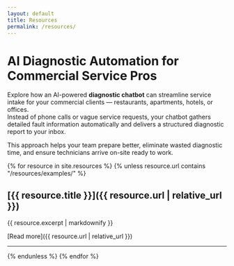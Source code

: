 ```yaml
---
layout: default
title: Resources
permalink: /resources/
---
```


# AI Diagnostic Automation for Commercial Service Pros

Explore how an AI-powered **diagnostic chatbot** can streamline service intake for your commercial clients — restaurants, apartments, hotels, or offices.  
Instead of phone calls or vague service requests, your chatbot gathers detailed fault information automatically and delivers a structured diagnostic report to your inbox.

This approach helps your team prepare better, eliminate wasted diagnostic time, and ensure technicians arrive on-site ready to work.

{% for resource in site.resources %}
  {% unless resource.url contains "/resources/examples/" %}
## [{{ resource.title }}]({{ resource.url | relative_url }})

{{ resource.excerpt | markdownify }}

[Read more]({{ resource.url | relative_url }})

---
  {% endunless %}
{% endfor %}
